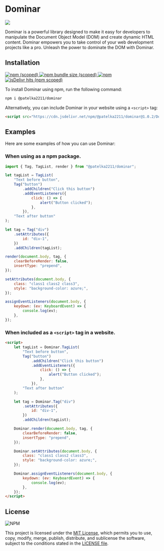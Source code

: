 # Dominar

[![](https://cdn.jsdelivr.net/gh/patelka2211/dominar@master/website-stuff/media/poster.png)](https://www.npmjs.com/package/@patelka2211/dominar)

Dominar is a powerful library designed to make it easy for developers to manipulate the Document Object Model (DOM) and create dynamic HTML content. Dominar empowers you to take control of your web development projects like a pro. Unleash the power to dominate the DOM with Dominar.

## Installation

[
![npm (scoped)](https://img.shields.io/npm/v/@patelka2211/dominar)
![npm bundle size (scoped)](https://img.shields.io/bundlephobia/min/@patelka2211/dominar)
![npm](https://img.shields.io/npm/dw/@patelka2211/dominar)
![jsDelivr hits (npm scoped)](https://img.shields.io/jsdelivr/npm/hw/@patelka2211/dominar)
](https://www.npmjs.com/package/@patelka2211/dominar)

To install Dominar using npm, run the following command:

```sh
npm i @patelka2211/dominar
```

Alternatively, you can include Dominar in your website using a `<script>` tag:

```html
<script src="https://cdn.jsdelivr.net/npm/@patelka2211/dominar@1.0.2/Dominar.iife.js"></script>
```

## Examples

Here are some examples of how you can use Dominar:

### When using as a npm package.

```js
import { Tag, TagList, render } from "@patelka2211/dominar";

let tagList = TagList(
    "Text before button",
    Tag("button")
        .addChildren("Click this button")
        .addEventListeners({
            click: () => {
                alert("Button clicked");
            },
        }),
    "Text after button"
);

let tag = Tag("div")
    .setAttributes({
        id: "div-1",
    })
    .addChildren(tagList);

render(document.body, tag, {
    clearBeforeRender: false,
    insertType: "prepend",
});

setAttributes(document.body, {
    class: "class1 class2 class3",
    style: "background-color: azure;",
});

assignEventListeners(document.body, {
    keydown: (ev: KeyboardEvent) => {
        console.log(ev);
    },
});
```

### When included as a `<script>` tag in a website.

```html
<script>
    let tagList = Dominar.TagList(
        "Text before button",
        Tag("button")
            .addChildren("Click this button")
            .addEventListeners({
                click: () => {
                    alert("Button clicked");
                },
            }),
        "Text after button"
    );

    let tag = Dominar.Tag("div")
        .setAttributes({
            id: "div-1",
        })
        .addChildren(tagList);

    Dominar.render(document.body, tag, {
        clearBeforeRender: false,
        insertType: "prepend",
    });

    Dominar.setAttributes(document.body, {
        class: "class1 class2 class3",
        style: "background-color: azure;",
    });

    Dominar.assignEventListeners(document.body, {
        keydown: (ev: KeyboardEvent) => {
            console.log(ev);
        },
    });
</script>
```

## License

![NPM](https://img.shields.io/npm/l/@patelka2211/dominar)

This project is licensed under the [MIT License](./LICENSE), which permits you to use, copy, modify, merge, publish, distribute, and sublicense the software, subject to the conditions stated in the [LICENSE file](./LICENSE).
